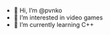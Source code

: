 - 👋 Hi, I’m @pvnko
- 👀 I’m interested in video games
- 🌱 I’m currently learning C++

<!---
pvnko/pvnko is a ✨ special ✨ repository because its `README.md` (this file) appears on your GitHub profile.
You can click the Preview link to take a look at your changes.
--->
